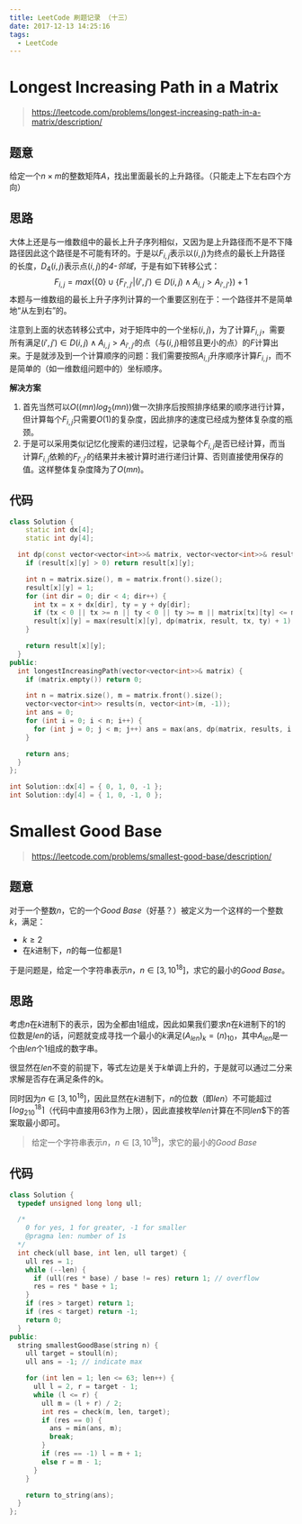 ```yaml
---
title: LeetCode 刷题记录 （十三）
date: 2017-12-13 14:25:16
tags:
  - LeetCode
---
```


# Longest Increasing Path in a Matrix

> https://leetcode.com/problems/longest-increasing-path-in-a-matrix/description/

## 题意

给定一个$n\times m$的整数矩阵$A$，找出里面最长的上升路径。（只能走上下左右四个方向）

<!-- More -->

## 思路

大体上还是与一维数组中的最长上升子序列相似，又因为是上升路径而不是不下降路径因此这个路径是不可能有环的。于是以$F_{i,j}$表示以$(i,j)$为终点的最长上升路径的长度，$D_4(i,j)$表示点$(i,j)$的*4-邻域*，于是有如下转移公式：
$$
F_{i,j}=max(\{0\}\cup\{F_{i',j'}|(i',j')\in D(i,j)\land A_{i,j}>A_{i',j'}\})+1
$$
本题与一维数组的最长上升子序列计算的一个重要区别在于：一个路径并不是简单地“从左到右”的。

注意到上面的状态转移公式中，对于矩阵中的一个坐标$(i,j)$，为了计算$F_{i,j}$，需要所有满足$(i',j')\in D(i,j)\land A_{i,j}>A_{i',j'}$的点（与$(i,j)$相邻且更小的点）的$F$计算出来。于是就涉及到一个计算顺序的问题：我们需要按照$A_{i,j}$升序顺序计算$F_{i,j}$，而不是简单的（如一维数组问题中的）坐标顺序。

**解决方案**

1. 首先当然可以$O((mn)log_2(mn))$做一次排序后按照排序结果的顺序进行计算，但计算每个$F_{i,j}$只需要$O(1)$的复杂度，因此排序的速度已经成为整体复杂度的瓶颈。
2. 于是可以采用类似记忆化搜索的递归过程，记录每个$F_{i,j}$是否已经计算，而当计算$F_{i,j}$依赖的$F_{i',j'}$的结果并未被计算时进行递归计算、否则直接使用保存的值。这样整体复杂度降为了$O(mn)$。

## 代码

```c++
class Solution {
    static int dx[4];
    static int dy[4];

  int dp(const vector<vector<int>>& matrix, vector<vector<int>>& result, int x, int y) {
    if (result[x][y] > 0) return result[x][y];

    int n = matrix.size(), m = matrix.front().size();
    result[x][y] = 1;
    for (int dir = 0; dir < 4; dir++) {
      int tx = x + dx[dir], ty = y + dy[dir];
      if (tx < 0 || tx >= n || ty < 0 || ty >= m || matrix[tx][ty] <= matrix[x][y]) continue;
      result[x][y] = max(result[x][y], dp(matrix, result, tx, ty) + 1);
    }

    return result[x][y];
  }
public:
  int longestIncreasingPath(vector<vector<int>>& matrix) {
    if (matrix.empty()) return 0;

    int n = matrix.size(), m = matrix.front().size();
    vector<vector<int>> results(n, vector<int>(m, -1));
    int ans = 0;
    for (int i = 0; i < n; i++) {
      for (int j = 0; j < m; j++) ans = max(ans, dp(matrix, results, i, j));
    }

    return ans;
  }
};

int Solution::dx[4] = { 0, 1, 0, -1 };
int Solution::dy[4] = { 1, 0, -1, 0 };
```



# Smallest Good Base

> https://leetcode.com/problems/smallest-good-base/description/

## 题意

对于一个整数$n$，它的一个*Good Base*（好基？）被定义为一个这样的一个整数$k$，满足：

* $k\ge 2$
* 在$k$进制下，$n$的每一位都是$1$

于是问题是，给定一个字符串表示$n$，$n\in[3,10^{18}]$，求它的最小的*Good Base*。

## 思路

考虑$n$在$k$进制下的表示，因为全都由$1$组成，因此如果我们要求$n$在$k$进制下的$1$的位数是$len$的话，问题就变成寻找一个最小的$k$满足$(A_{len})_{k}=(n)_{10}$，其中$A_{len}$是一个由$len$个$1$组成的数字串。

很显然在$len$不变的前提下，等式左边是关于$k$单调上升的，于是就可以通过二分来求解是否存在满足条件的k。

同时因为$n\in[3,10^{18}]$，因此显然在$k$进制下，$n$的位数（即$len$）不可能超过$\lceil log_210^{18}\rceil$（代码中直接用63作为上限），因此直接枚举$len$计算在不同$len$$下的答案取最小即可。

> 给定一个字符串表示$n$，$n\in[3,10^{18}]$，求它的最小的*Good Base*

## 代码

```c++
class Solution {
  typedef unsigned long long ull;

  /*
    0 for yes, 1 for greater, -1 for smaller
    @pragma len: number of 1s
  */
  int check(ull base, int len, ull target) {
    ull res = 1;
    while (--len) {
      if (ull(res * base) / base != res) return 1; // overflow
      res = res * base + 1;
    }
    if (res > target) return 1;
    if (res < target) return -1;
    return 0;
  }
public:
  string smallestGoodBase(string n) {
    ull target = stoull(n);
    ull ans = -1; // indicate max

    for (int len = 1; len <= 63; len++) {
      ull l = 2, r = target - 1;
      while (l <= r) {
        ull m = (l + r) / 2;
        int res = check(m, len, target);
        if (res == 0) {
          ans = min(ans, m);
          break;
        }
        if (res == -1) l = m + 1;
        else r = m - 1;
      }
    }

    return to_string(ans);
  }
};
```
